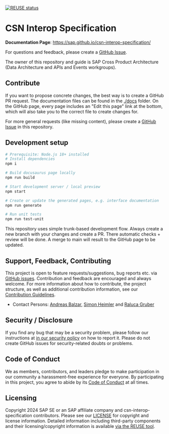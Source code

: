 [![REUSE status](https://api.reuse.software/badge/github.com/SAP/csn-interop-specification)](https://api.reuse.software/info/github.com/SAP/csn-interop-specification)

# CSN Interop Specification

**Documentation Page**: https://sap.github.io/csn-interop-specification/

For questions and feedback, please create a [GitHub Issue](https://github.com/SAP/csn-interop-specification/issues).

The owner of this repository and guide is SAP Cross Product Architecture (Data Architecture and APIs and Events workgroups).

## Contribute

If you want to propose concrete changes, the best way is to create a GitHub PR request.
The documentation files can be found in the [./docs](./docs/) folder.
On the GitHub page, every page includes an "Edit this page" link at the bottom, which will also take you to the correct file to create changes for.

For more general requests (like missing content), please create a [GitHub Issue](https://github.com/SAP/csn-interop-specification/issues) in this repository.

## Development setup

```bash
# Prerequisite: Node.js 18+ installed
# Install dependencies
npm i

# Build docusaurus page locally
npm run build

# Start development server / local preview
npm start

# Create or update the generated pages, e.g. interface documentation
npm run generate

# Run unit tests
npm run test-unit
```

This repository uses simple trunk-based development flow.
Always create a new branch with your changes and create a PR.
There automatic checks + review will be done.
A merge to main will result to the GitHub page to be updated.

## Support, Feedback, Contributing

This project is open to feature requests/suggestions, bug reports etc. via [GitHub issues](https://github.com/SAP/csn-interop-specification/issues). Contribution and feedback are encouraged and always welcome. For more information about how to contribute, the project structure, as well as additional contribution information, see our [Contribution Guidelines](CONTRIBUTING.md).

- Contact Persons: [Andreas Balzar](mailto:andreas.balzar@sap.com), [Simon Heimler](mailto:simon.heimler@sap.com) and [Raluca Gruber](mailto:raluca.gruber@sap.com)

## Security / Disclosure

If you find any bug that may be a security problem, please follow our instructions at [in our security policy](https://github.com/SAP/csn-interop-specification/security/policy) on how to report it. Please do not create GitHub issues for security-related doubts or problems.

## Code of Conduct

We as members, contributors, and leaders pledge to make participation in our community a harassment-free experience for everyone. By participating in this project, you agree to abide by its [Code of Conduct](https://github.com/SAP/.github/blob/main/CODE_OF_CONDUCT.md) at all times.

## Licensing

Copyright 2024 SAP SE or an SAP affiliate company and csn-interop-specification contributors. Please see our [LICENSE](LICENSE) for copyright and license information. Detailed information including third-party components and their licensing/copyright information is available [via the REUSE tool](https://api.reuse.software/info/github.com/SAP/csn-interop-specification).
